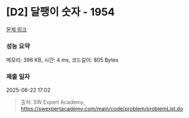 # [D2] 달팽이 숫자 - 1954 

[문제 링크](https://swexpertacademy.com/main/code/problem/problemDetail.do?contestProbId=AV5PobmqAPoDFAUq) 

### 성능 요약

메모리: 396 KB, 시간: 4 ms, 코드길이: 805 Bytes

### 제출 일자

2025-06-22 17:02



> 출처: SW Expert Academy, https://swexpertacademy.com/main/code/problem/problemList.do
